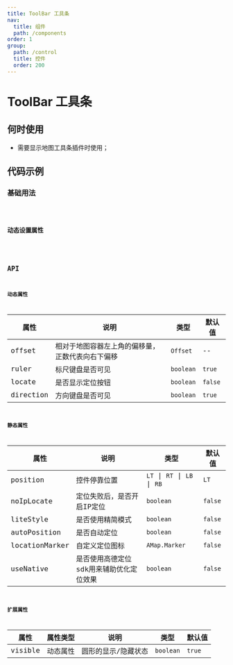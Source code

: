 ```yaml
---
title: ToolBar 工具条
nav:
  title: 组件
  path: /components
order: 1
group:
  path: /control
  title: 控件
  order: 200
---
```


# ToolBar 工具条

## 何时使用

-  需要显示地图工具条插件时使用；

## 代码示例

### 基础用法

<code src="./demo/demo-01.tsx" />

### 动态设置属性

<code src="./demo/demo-02.tsx" />

## API

### 动态属性

| 属性 |说明|类型|默认值|
|-----|----|----|----|
|offset|相对于地图容器左上角的偏移量，正数代表向右下偏移| `Offset` | -- |
|ruler|标尺键盘是否可见| `boolean` | `true` |
|locate|是否显示定位按钮| `boolean` | `false` |
|direction|方向键盘是否可见| `boolean` | `true` |

### 静态属性

| 属性 |说明|类型|默认值|
|-----|----|----|----|
|position|控件停靠位置| `LT` \| `RT` \| `LB` \| `RB` | `LT` |
|noIpLocate|定位失败后，是否开启IP定位| `boolean` | `false` |
|liteStyle|是否使用精简模式| `boolean` | `false` |
|autoPosition|是否自动定位| `boolean` | `false` |
|locationMarker|自定义定位图标| `AMap.Marker` | `false` |
|useNative|是否使用高德定位sdk用来辅助优化定位效果| `boolean` | `false` |

### 扩展属性

| 属性 |属性类型|说明|类型|默认值|
|-----|-----|----|----|----|
|visible| 动态属性 |圆形的显示/隐藏状态 | `boolean` | `true` |
